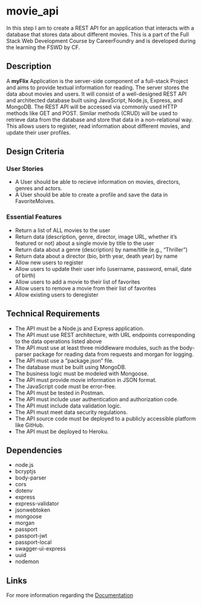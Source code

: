 # movie_api

In this step I am to create a REST API for an application
that interacts with a database that stores data about different movies.
This is a part of the Full Stack Web Development Course by CareerFoundry
and is developed during the learning the FSWD by CF.

## Description

A **myFlix** Application is the server-side component of a full-stack Project and aims
to provide textual information for reading.
The server stores the data about movies and users. 
It will consist of a well-designed REST API and
architected database built using JavaScript, Node.js, Express, and MongoDB. The REST API
will be accessed via commonly used HTTP methods like GET and POST. Similar methods
(CRUD) will be used to retrieve data from the database and store that data in a non-relational
way.
This allows users to register, read information about different movies, and update their
user profiles. 

## Design Criteria

### User Stories
- A User should be able to recieve information on movies, directors, genres and actors.
- A User should be able to create a profile and save the data in FavoriteMoives.

### Essential Features
- Return a list of ALL movies to the user
- Return data (description, genre, director, image URL, whether it’s featured or not) about a
  single movie by title to the user
- Return data about a genre (description) by name/title (e.g., “Thriller”)
- Return data about a director (bio, birth year, death year) by name
- Allow new users to register
- Allow users to update their user info (username, password, email, date of birth)
- Allow users to add a movie to their list of favorites
- Allow users to remove a movie from their list of favorites
- Allow existing users to deregister

## Technical Requirements
- The API must be a Node.js and Express application.
- The API must use REST architecture, with URL endpoints corresponding to the data
  operations listed above
- The API must use at least three middleware modules, such as the body-parser package for
  reading data from requests and morgan for logging.
- The API must use a “package.json” file.
- The database must be built using MongoDB.
- The business logic must be modeled with Mongoose.
- The API must provide movie information in JSON format.
- The JavaScript code must be error-free.
- The API must be tested in Postman.
- The API must include user authentication and authorization code.
- The API must include data validation logic.
- The API must meet data security regulations.
- The API source code must be deployed to a publicly accessible platform like GitHub.
- The API must be deployed to Heroku.

## Dependencies
- node.js
- bcryptjs
- body-parser
- cors
- dotenv
- express
- express-validator
- jsonwebtoken
- mongoose
- morgan
- passport
- passport-jwt
- passport-local
- swagger-ui-express
- uuid
- nodemon

## Links
For more information regarding the [Documentation](https://github.com/kraft-aka/movie_api/blob/main/public/documentation.html)



